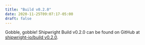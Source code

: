 ```yaml
---
title: "Build v0.2.0"
date: 2020-11-25T09:07:17-05:00
draft: false
---
```


Gobble, gobble! Shipwright Build v0.2.0 can be found on GitHub at
[shipwright-io/build v0.2.0](https://github.com/shipwright-io/build/releases/tag/v0.2.0).
